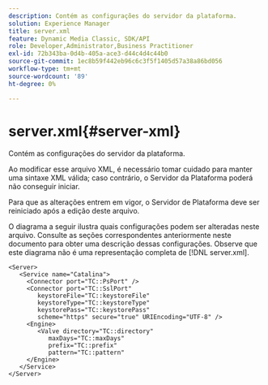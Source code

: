 ```yaml
---
description: Contém as configurações do servidor da plataforma.
solution: Experience Manager
title: server.xml
feature: Dynamic Media Classic, SDK/API
role: Developer,Administrator,Business Practitioner
exl-id: 72b343ba-0d4b-405a-ace3-d44c4d4c44b0
source-git-commit: 1ec8b59f442eb96c6c3f5f1405d57a38a86bd056
workflow-type: tm+mt
source-wordcount: '89'
ht-degree: 0%

---
```


# server.xml{#server-xml}

Contém as configurações do servidor da plataforma.

Ao modificar esse arquivo XML, é necessário tomar cuidado para manter uma sintaxe XML válida; caso contrário, o Servidor da Plataforma poderá não conseguir iniciar.

Para que as alterações entrem em vigor, o Servidor de Plataforma deve ser reiniciado após a edição deste arquivo.

O diagrama a seguir ilustra quais configurações podem ser alteradas neste arquivo. Consulte as seções correspondentes anteriormente neste documento para obter uma descrição dessas configurações. Observe que este diagrama não é uma representação completa de [!DNL server.xml].

```
<Server>
   <Service name="Catalina">
     <Connector port="TC::PsPort" />
     <Connector port="TC::SslPort"
        keystoreFile="TC::keystoreFile"
        keystoreType="TC::keystoreType"
        keystorePass="TC::keystorePass" 
        scheme="https" secure="true" URIEncoding="UTF-8" />
     <Engine>
        <Valve directory="TC::directory" 
           maxDays="TC::maxDays" 
           prefix="TC::prefix" 
           pattern="TC::pattern" 
     </Engine>  
   </Service>
</Server>
```
